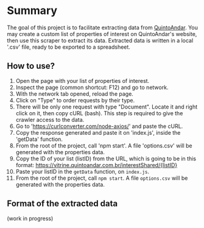 # Summary
The goal of this project is to facilitate extracting data from [QuintoAndar](https://www.quintoandar.com.br/). You may create a custom list of properties of interest on QuintoAndar's website, then use this scraper to extract its data. Extracted data is written in a local '.csv' file, ready to be exported to a spreadsheet.

## How to use?

1. Open the page with your list of properties of interest.
2. Inspect the page (common shortcut: F12) and go to network.
3. With the network tab opened, reload the page.
4. Click on "Type" to order requests by their type.
5. There will be only one request with type "Document". Locate it and right click on it, then copy cURL (bash). This step is required to give the crawler access to the data.
5. Go to 'https://curlconverter.com/node-axios/' and paste the cURL.
6. Copy the response generated and paste it on 'index.js', inside the 'getData' function.
7. From the root of the project, call 'npm start'. A file 'options.csv' will be generated with the properties data.
2. Copy the ID of your list (listID) from the URL, which is going to be in this format: https://vitrine.quintoandar.com.br/interestShared/{listID}
3. Paste your listID in the `getData` function, on `index.js`.
4. From the root of the project, call `npm start`. A file `options.csv` will be generated with the properties data.

## Format of the extracted data
(work in progress)